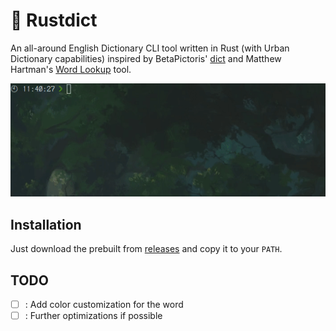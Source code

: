 # :green_book: Rustdict

An all-around English Dictionary CLI tool written in Rust (with Urban Dictionary capabilities)
inspired by BetaPictoris' [dict](https://github.com/BetaPictoris/dict) and
Matthew Hartman's [Word Lookup](https://github.com/matthewhartman/word-lookup) tool.

![Demo GIF](/gif/demo.gif)

## Installation

Just download the prebuilt from [releases](https://github.com/Idontknow13/rustdict/releases/tag/v1.0.0) and copy it to your `PATH`.

## TODO

- [ ] : Add color customization for the word
- [ ] : Further optimizations if possible
